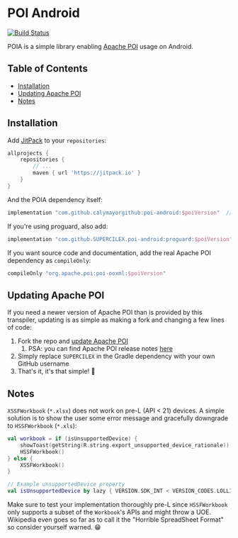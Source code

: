 # POI Android

[![Build Status](https://travis-ci.org/SUPERCILEX/poi-android.svg?branch=master)](https://travis-ci.org/SUPERCILEX/poi-android)

POIA is a simple library enabling [Apache POI](https://poi.apache.org/) usage on Android.

## Table of Contents

- [Installation](#installation)
- [Updating Apache POI](#updating-apache-poi)
- [Notes](#notes)

## Installation

Add [JitPack](https://jitpack.io) to your `repositories`:

```groovy
allprojects {
    repositories {
        // ...
        maven { url 'https://jitpack.io' }
    }
}
```

And the POIA dependency itself:

```groovy
implementation "com.github.calymayorgithub:poi-android:$poiVersion"  // 3.17 latest
```

If you're using proguard, also add:

```groovy
implementation "com.github.SUPERCILEX.poi-android:proguard:$poiVersion"
```

If you want source code and documentation, add the real Apache POI dependency as `compileOnly`:
```groovy
compileOnly "org.apache.poi:poi-ooxml:$poiVersion"
```

## Updating Apache POI

If you need a newer version of Apache POI than is provided by this transpiler, updating is as simple
as making a fork and changing a few lines of code:

1. Fork the repo and
   [update Apache POI](https://github.com/SUPERCILEX/poi-android/blob/bddfb4dbb39b4db704af6e4764a4315bc79513f9/build.gradle#L15)
    1. PSA: you can find Apache POI release notes [here](https://poi.apache.org/changes.html)
1. Simply replace `SUPERCILEX` in the Gradle dependency with your own GitHub username
1. That's it, it's that simple! 🚀

## Notes

`XSSFWorkbook` (`*.xlsx`) does not work on pre-L (API < 21) devices. A simple solution is to show
the user some error message and gracefully downgrade to `HSSFWorkbook` (`*.xls`):

```kotlin
val workbook = if (isUnsupportedDevice) {
    showToast(getString(R.string.export_unsupported_device_rationale))
    HSSFWorkbook()
} else {
    XSSFWorkbook()
}

// Example unsupportedDevice property
val isUnsupportedDevice by lazy { VERSION.SDK_INT < VERSION_CODES.LOLLIPOP || isLowRamDevice }
```

Make sure to test your implementation thoroughly pre-L since `HSSFWorkbook` only supports a subset
of the `Workbook`'s APIs and might throw a UOE. Wikipedia even goes so far as to call it the
"Horrible SpreadSheet Format" so consider yourself warned. 😁
